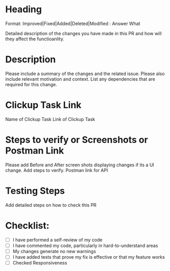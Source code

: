 # Heading
Format:
Improved|Fixed|Added|Deleted|Modified : Answer What

Detailed description of the changes you have made in this PR and how will they affect the functioanlity. 

# Description

Please include a summary of the changes and the related issue. 
Please also include relevant motivation and context. List any dependencies that are required for this change.

# Clickup Task Link
Name of Clickup Task
Link of Clickup Task

# Steps to verify or Screenshots or Postman Link
Please add Before and After screen shots displaying changes if its a UI change.
Add steps to verify.
Postman link for API


# Testing Steps

Add detailed steps on how to check this PR

# Checklist:

- [ ] I have performed a self-review of my code
- [ ] I have commented my code, particularly in hard-to-understand areas
- [ ] My changes generate no new warnings
- [ ] I have added tests that prove my fix is effective or that my feature works
- [ ] Checked Responsiveness
